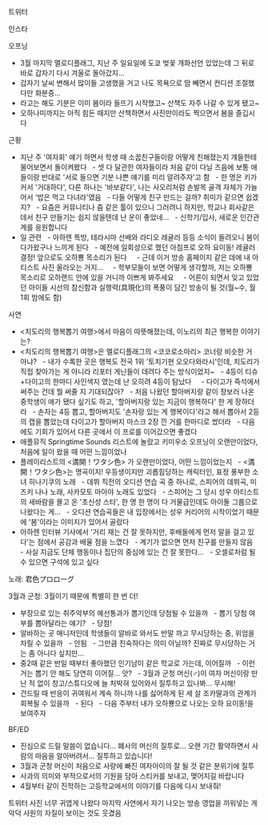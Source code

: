 


트위터





인스타

오프닝
- 3월 마지막 멜로디플래그, 지난 주 일요일에 도쿄 벚꽃 개화선언 있었는데 그 뒤로 바로 갑자기 다시 겨울로 돌아갔지...
- 갑자기 날씨 변해서 많이들 고생했을 거고 나도 목욕으로 땀 빼면서 컨디션 조절했다만 화분증...
- 라고는 해도 기분은 이미 봄이라 들뜨기 시작했고~ 산책도 자주 나갈 수 있게 됐고~
- 오하나미까지는 아직 힘든 때지만 산책하면서 사진만이라도 찍으면서 봄을 즐깁시다

근황
- 지난 주 '여자회' 얘기 하면서 학생 때 소꿉친구들이랑 어떻게 친해졌는지 걔들한테 물어보면서 돌이켜봤다
  - 셋 다 달관한 여자들이라 처음 같이 다닐 즈음에 보통 애들이랑 반대로 '서로 들으면 기분 나쁜 얘기를 미리 알려주자'고 함
  - 한 명은 키가 커서 '거대하다', 다른 하나는 '바보같다', 나는 사오리처럼 손발목 골격 자체가 가늘어서 '밥은 먹고 다녀라'였음
  - 다들 어떻게 친구 만드는 걸까? 취미가 같으면 쉽겠지?
  - 요즘은 커뮤니티나 줌 같은 툴이 있으니 그러려니 하지만, 학교나 회사같은 데서 친구 만들기는 쉽지 않을텐데 난 운이 좋았네...
  - 신학기/입사, 새로운 인간관계를 응원합니다
- 일 관련
  - 아하렌 특방, 테라시마 선배와 라디오 레귤러 등등 소식이 들려오니 봄이 다가왔구나 느끼게 된다
  - 예전에 일회성으로 했던 아침프로 오하 요이동! 레귤러 결정! 앞으로도 오하뿅 목소리가 된다
    - 근데 이거 방송 홈페이지 같은 데에 내 아티스트 사진 올라오는 거지...
    - 학부모들이 보면 어떻게 생각할까, 저는 오하뿅 목소리로 오하랜드 안에 있을 거니까 이쁘게 봐주세요
    - 어른이 되면서 잊고 있었던 아이들 시선의 참신함과 실행력(具現化)의 폭풍이 담긴 방송이 될 것(월~수, 월 1회 밤에도 함)

사연
- <치도리의 행복뽑기 여행>에서 마음이 따뜻해졌는데, 이노리의 최근 행복한 이야기는?
- <치도리의 행복뽑기 여행>은 멜로디플래그의 <코코로소마리> 코너랑 비슷한 거 아냐?
  - 내가 수록한 곳은 행복도 전국 1위 '토치기현 오오다와라시'인데, 치도리가 직접 찾아가는 게 아니라 리포터 게닌들이 데려다 주는 방식이었지~
  - 4등이 티슈+다이고의 한마디 사인색지 였는데 난 오히려 4등이 탐났다
    - 다이고가 즉석에서 써주는 건데 뭘 써줄 지 기대되잖아?
  - 처음 나왔던 할아버지랑 같이 장보러 나온 중학생이 애가 됐다 싶기도 하고, '할아버지랑 있는 지금이 행복하다' 한 게 장하더라
  - 손자는 4등 뽑고, 할아버지도 '손자랑 있는 게 행복이다'라고 해서 뽑아서 2등의 캡을 뽑았는데 다이고가 할아버지 마스크 2장 낀 거를 한마디로 썼더라
  - 다음에도 기회가 있어서 다른 곳에서 이 프로를 이어갔으면 좋겠다
- 애플뮤직 Springtime Sounds 리스트에 놀랐고 키미우소 오프닝이 오랜만이었다, 처음에 일이 왔을 때 어떤 느낌이었나
- 플레이리스트의 <満開！ワタシ色> 가 오랜만이었다, 어떤 느낌이었는지
  - <満開！ワタシ色>는 명곡이지! 우등생이지만 괴롭힘당하는 캐릭터인, 표정 풍부한 소녀 히나기쿠의 노래
  - 데뷔 직전의 오디션 연습 곡 중 하나로, 스피어의 데뷔곡, 미즈키 나나 노래, 사카모토 마아야 노래도 있었다
  - 스피어는 그 당시 성우 아티스트의 새바람을 몰고 온 '초신성 스타', 한 명 한 명이 다 거물급인데도 아이돌 그룹으로 나왔다는 게...
  - 오디션 연습곡들은 내 입장에서는 성우 커리어의 시작이었기 때문에 '봄'이라는 이미지가 있어서 골랐다
- 아하렌 인터뷰 기사에서 '거리 재는 건 잘 못하지만, 후배들에게 먼저 말을 걸고 있다'는 점에서 공감과 배울 점을 느꼈다
  - 계기가 없으면 먼저 친구를 만들지 않음
  - 사실 지금도 단체 행동이나 집단의 중심에 있는 건 잘 못한다...
  - 오셀로처럼 될 수 있으면 구석에 있고 싶다

노래: 君色プロローグ

3월과 군청: 3월이기 때문에 특별히 한 번 더!
- 부장으로 있는 취주악부의 예선통과가 뽑기인데 당첨될 수 있을까
  - 뽑기 당첨 여부를 뽑아달라는 얘기?
  - 당첨! 
- 알바하는 곳 매니저인데 학생들이 알바로 와서도 반말 까고 무시당하는 중, 위엄을 차릴 수 있을까
  - 안됨
  - 그만큼 친숙하다는 의미 아닐까? 진짜로 무시당하는 거는 좀 아니다 싶지만...
- 중2때 같은 반일 때부터 좋아했던 인기남이 같은 학교로 가는데, 이어질까
  - 이런 거는 뽑기 안 해도 당연히 이어질... 앗?
  - 3월과 군청 머신(♂)이 여자 머신이랑 만난 적 없이 창고/스튜디오에 늘 처박혀 있어와서 질투하고 있나봐... 무시해!
- 건드릴 때 반응이 귀여워서 계속 하니까 나를 싫어하게 된 세 살 조카딸과의 관계가 회복될 수 있을까
  - 된다
  - 다음 주부터 내가 오하뿅으로 나오는 오하 요이동!을 보여주자

BF/ED
- 진심으로 드릴 말씀이 없습니다... 폐사의 머신의 질투로... 오랜 기간 활약하면서 사람의 마음을 알아버려서... 질투하고 있습니다!
- 3월과 군청 머신이 처음으로 사랑에 빠진 여자아이의 잘 될 것 같은 분위기에 질투
- 사과의 의미와 부적으로서의 기원을 담아 스티커를 보내고, 맺어지길 바랍니다
- 4월부터 같이 진학하는 고등학교에서의 이야기를 다음에 다시 보내줘!

트위터 사진 너무 귀엽게 나왔다
마지막 사연에서 자기 나오는 방송 영업을 끼워넣는 게 악덕 사원의 자질이 보이는 것도 웃겼음
  
